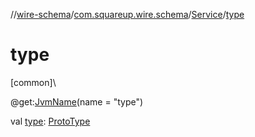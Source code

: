 //[wire-schema](../../../index.md)/[com.squareup.wire.schema](../index.md)/[Service](index.md)/[type](type.md)

# type

[common]\

@get:[JvmName](https://kotlinlang.org/api/latest/jvm/stdlib/kotlin.jvm/-jvm-name/index.html)(name = "type")

val [type](type.md): [ProtoType](../-proto-type/index.md)

